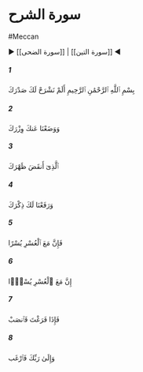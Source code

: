 # سورة الشرح
#Meccan
▶ [[سورة الضحى]] | [[سورة التين]] ◀
##### 1
<span class="ayah hovertext" data-hover="Have We not expanded thee thy breast?-">بِسْمِ ٱللَّهِ ٱلرَّحْمَٰنِ ٱلرَّحِيمِ أَلَمْ نَشْرَحْ لَكَ صَدْرَكَ</span>
##### 2
<span class="ayah hovertext" data-hover="And removed from thee thy burden">وَوَضَعْنَا عَنكَ وِزْرَكَ</span>
##### 3
<span class="ayah hovertext" data-hover="The which did gall thy back?-">ٱلَّذِىٓ أَنقَضَ ظَهْرَكَ</span>
##### 4
<span class="ayah hovertext" data-hover="And raised high the esteem (in which) thou (art held)?">وَرَفَعْنَا لَكَ ذِكْرَكَ</span>
##### 5
<span class="ayah hovertext" data-hover="So, verily, with every difficulty, there is relief:">فَإِنَّ مَعَ ٱلْعُسْرِ يُسْرًا</span>
##### 6
<span class="ayah hovertext" data-hover="Verily, with every difficulty there is relief.">إِنَّ مَعَ ٱلْعُسْرِ يُسْرًۭا</span>
##### 7
<span class="ayah hovertext" data-hover="Therefore, when thou art free (from thine immediate task), still labour hard,">فَإِذَا فَرَغْتَ فَٱنصَبْ</span>
##### 8
<span class="ayah hovertext" data-hover="And to thy Lord turn (all) thy attention.">وَإِلَىٰ رَبِّكَ فَٱرْغَب</span>
